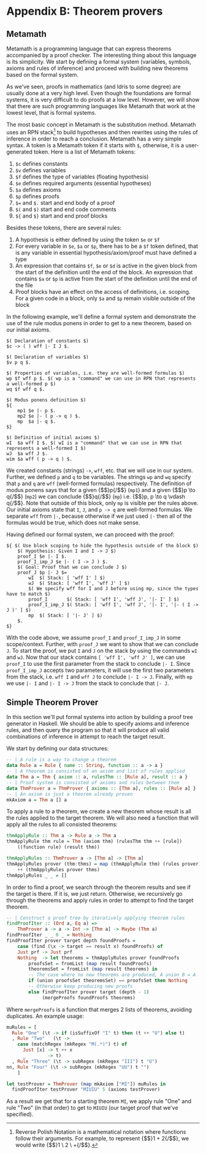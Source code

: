 # Appendix B: Theorem provers

## Metamath

Metamath is a programming language that can express theorems accompanied by a proof checker. The interesting thing about this language is its simplicity. We start by defining a formal system (variables, symbols, axioms and rules of inference) and proceed with building new theorems based on the formal system.

As we've seen, proofs in mathematics (and Idris to some degree) are usually done at a very high level. Even though the foundations are formal systems, it is very difficult to do proofs at a low level. However, we will show that there are such programming languages like Metamath that work at the lowest level, that is formal systems.

The most basic concept in Metamath is the substitution method. Metamath uses an RPN stack[^apbn1] to build hypotheses and then rewrites using the rules of inference in order to reach a conclusion. Metamath has a very simple syntax. A token is a Metamath token if it starts with `$`, otherwise, it is a user-generated token. Here is a list of Metamath tokens:

1. `$c` defines constants
1. `$v` defines variables
1. `$f` defines the type of variables (floating hypothesis)
1. `$e` defines required arguments (essential hypotheses)
1. `$a` defines axioms
1. `$p` defines proofs
1. `$=` and `$.` start and end body of a proof
1. `$(` and `$)` start and end code comments
1. `${` and `$}` start and end proof blocks

Besides these tokens, there are several rules:

1. A hypothesis is either defined by using the token `$e` or `$f`
1. For every variable in `$e`, `$a` or `$p`, there has to be a `$f` token defined, that is any variable in essential hypothesis/axiom/proof must have defined a type
1. An expression that contains `$f`, `$e` or `$d` is active in the given block from the start of the definition until the end of the block. An expression that contains `$a` or `$p` is active from the start of the definition until the end of the file
1. Proof blocks have an effect on the access of definitions, i.e. scoping. For a given code in a block, only `$a` and `$p` remain visible outside of the block

In the following example, we'll define a formal system and demonstrate the use of the rule modus ponens in order to get to a new theorem, based on our initial axioms.

```text
$( Declaration of constants $)
$c -> ( ) wff |- I J $.

$( Declaration of variables $)
$v p q $.

$( Properties of variables, i.e. they are well-formed formulas $)
wp $f wff p $. $( wp is a "command" we can use in RPN that represents a well-formed p $)
wq $f wff q $.

$( Modus ponens definition $)
${
    mp1 $e |- p $.
    mp2 $e |- ( p -> q ) $.
    mp  $a |- q $.
$}

$( Definition of initial axioms $)
wI  $a wff I $. $( wI is a "command" that we can use in RPN that represents a well-formed I $)
wJ  $a wff J $.
wim $a wff ( p -> q ) $.
```

We created constants (strings) `->`, `wff`, etc. that we will use in our system. Further, we defined `p` and `q` to be variables. The strings `wp` and `wq` specify that `p` and `q` are `wff` (well-formed formulas) respectively. The definition of modus ponens says that for a given {$$}p{/$$} (`mp1`) and a given {$$}p \to q{/$$} (`mp2`) we can conclude {$$}q{/$$} (`mp`) i.e. {$$}p, p \to q \vdash q{/$$}. Note that outside of this block, only `mp` is visible per the rules above. Our initial axioms state that `I`, `J`, and `p -> q` are well-formed formulas. We separate `wff` from `|-`, because otherwise if we just used `|-` then all of the formulas would be true, which does not make sense.

Having defined our formal system, we can proceed with the proof:

```text
${ $( Use block scoping to hide the hypothesis outside of the block $)
    $( Hypothesis: Given I and I -> J $)
    proof_I $e |- I $.
    proof_I_imp_J $e |- ( I -> J ) $.
    $( Goal: Proof that we can conclude J $)
    proof_J $p |- J $=
        wI  $( Stack: [ 'wff I' ] $)
        wJ  $( Stack: [ 'wff I', 'wff J' ] $)
        $( We specify wff for I and J before using mp, since the types have to match $)
        proof_I       $( Stack: [ 'wff I', 'wff J', '|- I' ] $)
        proof_I_imp_J $( Stack: [ 'wff I', 'wff J', '|- I', '|- ( I -> J )' ] $)
        mp  $( Stack: [ '|- J' ] $)
    $.
$}
```

With the code above, we assume `proof_I` and `proof_I_imp_J` in some scope/context. Further, with `proof_J` we want to show that we can conclude `J`. To start the proof, we put `I` and `J` on the stack by using the commands `wI` and `wJ`. Now that our stack contains `[ 'wff I', 'wff J' ]`, we can use `proof_I` to use the first parameter from the stack to conclude `|- I`. Since `proof_I_imp_J` accepts two parameters, it will use the first two parameters from the stack, i.e. `wff I` and `wff J` to conclude `|- I -> J`. Finally, with `mp` we use `|- I` and `|- I -> J` from the stack to conclude that `|- J`.

## Simple Theorem Prover

In this section we'll put formal systems into action by building a proof tree generator in Haskell. We should be able to specify axioms and inference rules, and then query the program so that it will produce all valid combinations of inference in attempt to reach the target result.

We start by defining our data structures:

```haskell
-- | A rule is a way to change a theorem
data Rule a = Rule { name :: String, function :: a -> a }
-- | A theorem is consisted of an axiom and list of rules applied
data Thm a = Thm { axiom :: a, rulesThm :: [Rule a], result :: a }
-- | Proof system is consisted of axioms and rules between them
data ThmProver a = ThmProver { axioms :: [Thm a], rules :: [Rule a] }
-- | An axiom is just a theorem already proven
mkAxiom a = Thm a [] a
```

To apply a rule to a theorem, we create a new theorem whose result is all the rules applied to the target theorem. We will also need a function that will apply all the rules to all consisted theorems:

```haskell
thmApplyRule :: Thm a -> Rule a -> Thm a
thmApplyRule thm rule = Thm (axiom thm) (rulesThm thm ++ [rule])
    ((function rule) (result thm))

thmApplyRules :: ThmProver a -> [Thm a] -> [Thm a]
thmApplyRules prover (thm:thms) = map (thmApplyRule thm) (rules prover)
    ++ (thmApplyRules prover thms)
thmApplyRules _ _ = []
```

In order to find a proof, we search through the theorem results and see if the target is there. If it is, we just return. Otherwise, we recursively go through the theorems and apply rules in order to attempt to find the target theorem.

```haskell
-- | Construct a proof tree by iteratively applying theorem rules
findProofIter :: (Ord a, Eq a) =>
    ThmProver a -> a -> Int -> [Thm a] -> Maybe (Thm a)
findProofIter _ _ 0 _ = Nothing
findProofIter prover target depth foundProofs =
    case (find (\x -> target == result x) foundProofs) of
    Just prf -> Just prf
    Nothing  -> let theorems = thmApplyRules prover foundProofs
        proofsSet = fromList (map result foundProofs)
        theoremsSet = fromList (map result theorems) in
        -- The case where no new theorems are produced, A union B = A
        if (union proofsSet theoremsSet) == proofsSet then Nothing
        -- Otherwise keep producing new proofs
        else findProofIter prover target (depth - 1)
             (mergeProofs foundProofs theorems)
```

Where `mergeProofs` is a function that merges 2 lists of theorems, avoiding duplicates. An example usage:

```haskell
muRules = [
  Rule "One" (\t -> if (isSuffixOf "I" t) then (t ++ "U") else t)
  , Rule "Two"   (\t ->
    case (matchRegex (mkRegex "M(.*)") t) of
      Just [x] -> t ++ x
      _        -> t)
  , Rule "Three" (\t -> subRegex (mkRegex "III") t "U")
nn, Rule "Four" (\t -> subRegex (mkRegex "UU") t "")
    ]

let testProver = ThmProver (map mkAxiom ["MI"]) muRules in
  findProofIter testProver "MIUIU" 5 (axioms testProver)
```

As a result we get that for a starting theorem `MI`, we apply rule "One" and rule "Two" (in that order) to get to `MIUIU` (our target proof that we've specified).

[^apbn1]: Reverse Polish Notation is a mathematical notation where functions follow their arguments. For example, to represent {$$}1 + 2{/$$}, we would write {$$}1 \ 2 \ +{/$$}.
